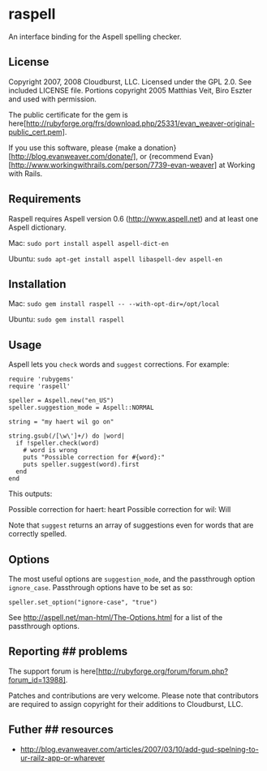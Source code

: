 
# raspell #

An interface binding for the Aspell spelling checker.

## License ##

Copyright 2007, 2008 Cloudburst, LLC. Licensed under the GPL 2.0. See included LICENSE file. Portions copyright 2005 Matthias Veit, Biro Eszter and used with permission.  

The public certificate for the gem is here[http://rubyforge.org/frs/download.php/25331/evan_weaver-original-public_cert.pem]. 

If you use this software, please {make a donation}[http://blog.evanweaver.com/donate/], or {recommend Evan}[http://www.workingwithrails.com/person/7739-evan-weaver] at Working with Rails.

## Requirements ##

Raspell requires Aspell version 0.6 (http://www.aspell.net) and at least one Aspell dictionary. 

Mac: 
  `sudo port install aspell aspell-dict-en`

Ubuntu: 
  `sudo apt-get install aspell libaspell-dev aspell-en`
  
## Installation ##

Mac:
  `sudo gem install raspell -- --with-opt-dir=/opt/local`
  
Ubuntu:
  `sudo gem install raspell`
  
## Usage ##

Aspell lets you `check` words and `suggest` corrections. For example:
   
	require 'rubygems'
	require 'raspell'

	speller = Aspell.new("en_US")
	speller.suggestion_mode = Aspell::NORMAL

	string = "my haert wil go on"

	string.gsub(/[\w\']+/) do |word| 
	  if !speller.check(word) 
	    # word is wrong
	    puts "Possible correction for #{word}:"
	    puts speller.suggest(word).first
	  end
	end

This outputs:

  Possible correction for haert:
  heart
  Possible correction for wil:
  Will

Note that `suggest` returns an array of suggestions even for words that are correctly spelled.

## Options ##

The most useful options are `suggestion_mode`, and the passthrough option `ignore_case`. Passthrough options have to be set as so:

	speller.set_option("ignore-case", "true")

See http://aspell.net/man-html/The-Options.html for a list of the passthrough options. 

## Reporting ## problems

The support forum is here[http://rubyforge.org/forum/forum.php?forum_id=13988].

Patches and contributions are very welcome. Please note that contributors are required to assign copyright for their additions to Cloudburst, LLC.

## Futher ## resources

* http://blog.evanweaver.com/articles/2007/03/10/add-gud-spelning-to-ur-railz-app-or-wharever


